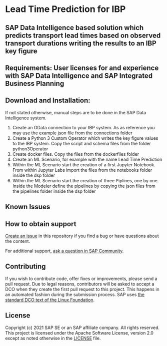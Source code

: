 # Lead Time Prediction for IBP

## SAP Data Intelligence based solution which predicts transport lead times based on observed transport durations writing the results to an IBP key figure

## Requirements: User licenses for and experience with SAP Data Intelligence and SAP Integrated Business Planning

## Download and Installation: 
If not stated otherwise, manual steps are to be done in the SAP Data Intelligence system.
1. Create an OData connection to your IBP system. As as reference you may use the example json file from the connections folder
2. Create a Python 3 Custom Operator which writes the key figure values to the IBP system. Copy the script and schema files from the folder python3Operator
3. Create docker files. Copy the files from the dockerfiles folder
4. Create an ML Scenario, for example with the name Lead Time Prediction
5. Within the ML Scenario start the creation of a first Jupyter Notebook. From within Jupyter Labs import the files from the notebooks folder inside the dsp folder
6. Within the ML Scenario start the creation of three Piplines, one by one. Inside the Modeler define the pipelines by copying the json files from the pipelines folder inside the dsp folder

## Known Issues

## How to obtain support
[Create an issue](https://github.com/SAP-samples/<repository-name>/issues) in this repository if you find a bug or have questions about the content.
 
For additional support, [ask a question in SAP Community](https://answers.sap.com/questions/ask.html).

## Contributing
If you wish to contribute code, offer fixes or improvements, please send a pull request. Due to legal reasons, contributors will be asked to accept a DCO when they create the first pull request to this project. This happens in an automated fashion during the submission process. SAP uses [the standard DCO text of the Linux Foundation](https://developercertificate.org/).

## License
Copyright (c) 2021 SAP SE or an SAP affiliate company. All rights reserved. This project is licensed under the Apache Software License, version 2.0 except as noted otherwise in the [LICENSE](LICENSES/Apache-2.0.txt) file.
